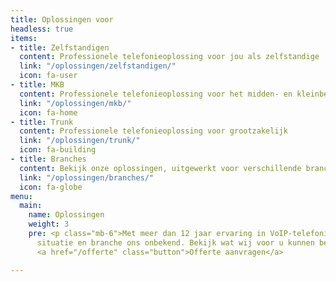 ```yaml
---
title: Oplossingen voor
headless: true
items:
- title: Zelfstandigen
  content: Professionele telefonieoplossing voor jou als zelfstandige
  link: "/oplossingen/zelfstandigen/"
  icon: fa-user
- title: MKB
  content: Professionele telefonieoplossing voor het midden- en kleinbedrijf
  link: "/oplossingen/mkb/"
  icon: fa-home
- title: Trunk
  content: Professionele telefonieoplossing voor grootzakelijk
  link: "/oplossingen/trunk/"
  icon: fa-building
- title: Branches
  content: Bekijk onze oplossingen, uitgewerkt voor verschillende branches
  link: "/oplossingen/branches/"
  icon: fa-globe
menu:
  main:
    name: Oplossingen
    weight: 3
    pre: <p class="mb-6">Met meer dan 12 jaar ervaring in VoIP-telefonie is geen enkele
      situatie en branche ons onbekend. Bekijk wat wij voor u kunnen betekenen.</p>
      <a href="/offerte" class="button">Offerte aanvragen</a>

---
```


